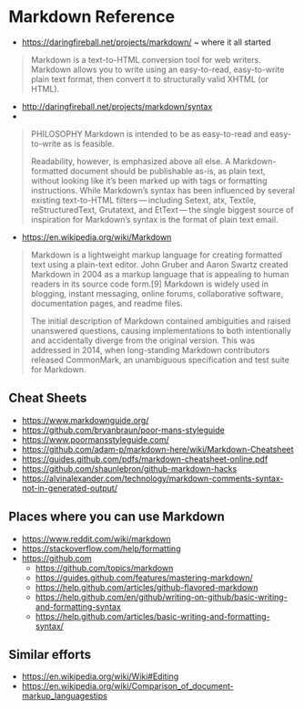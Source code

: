 # Markdown Reference

* https://daringfireball.net/projects/markdown/ ~ where it all started

> Markdown is a text-to-HTML conversion tool for web writers. Markdown allows you to write using an easy-to-read, easy-to-write plain text format, then convert it to structurally valid XHTML (or HTML).

* http://daringfireball.net/projects/markdown/syntax
*

> PHILOSOPHY
> Markdown is intended to be as easy-to-read and easy-to-write as is feasible.
>
> Readability, however, is emphasized above all else. A Markdown-formatted document should be publishable as-is, as plain text, without looking like it’s been marked up with tags or formatting instructions. While Markdown’s syntax has been influenced by several existing text-to-HTML filters — including Setext, atx, Textile, reStructuredText, Grutatext, and EtText — the single biggest source of inspiration for Markdown’s syntax is the format of plain text email.

* https://en.wikipedia.org/wiki/Markdown

> Markdown is a lightweight markup language for creating formatted text using a plain-text editor. John Gruber and Aaron Swartz created Markdown in 2004 as a markup language that is appealing to human readers in its source code form.[9] Markdown is widely used in blogging, instant messaging, online forums, collaborative software, documentation pages, and readme files.
>
> The initial description of Markdown contained ambiguities and raised unanswered questions, causing implementations to both intentionally and accidentally diverge from the original version. This was addressed in 2014, when long-standing Markdown contributors released CommonMark, an unambiguous specification and test suite for Markdown.

## Cheat Sheets

* https://www.markdownguide.org/
* https://github.com/bryanbraun/poor-mans-styleguide
* https://www.poormansstyleguide.com/
* https://github.com/adam-p/markdown-here/wiki/Markdown-Cheatsheet
* https://guides.github.com/pdfs/markdown-cheatsheet-online.pdf
* https://github.com/shaunlebron/github-markdown-hacks
* https://alvinalexander.com/technology/markdown-comments-syntax-not-in-generated-output/

## Places where you can use Markdown

* https://www.reddit.com/wiki/markdown
* https://stackoverflow.com/help/formatting
* https://github.com
  * https://github.com/topics/markdown
  * https://guides.github.com/features/mastering-markdown/
  * https://help.github.com/articles/github-flavored-markdown
  * https://help.github.com/en/github/writing-on-github/basic-writing-and-formatting-syntax
  * https://help.github.com/articles/basic-writing-and-formatting-syntax/

## Similar efforts

* https://en.wikipedia.org/wiki/Wiki#Editing
* https://en.wikipedia.org/wiki/Comparison_of_document-markup_languagestips
